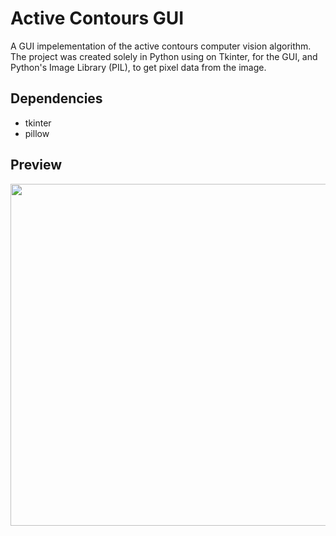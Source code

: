 # Active Contours GUI
A GUI impelementation of the active contours computer vision algorithm. The project was created solely in Python using on Tkinter, for the GUI, and Python's Image Library (PIL), to get pixel data from the image.

## Dependencies
- tkinter
- pillow

## Preview
<img src="pictures/active_contours_gif.gif" width="600" height="547" />
